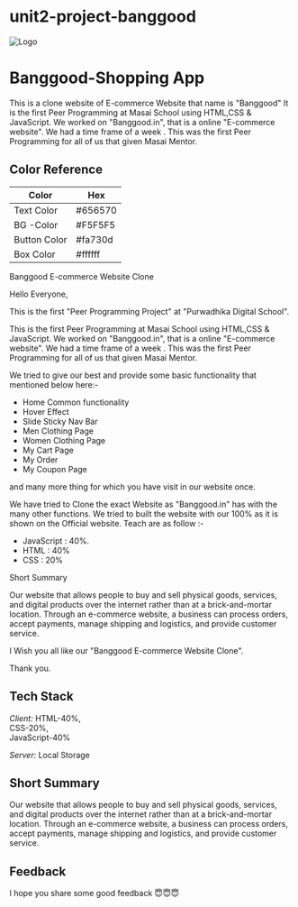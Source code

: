 # unit2-project-banggood 
![Logo](https://yt3.ggpht.com/ytc/AKedOLRsHuoeoevDJoyBBECqEkhgJttziD3zXL1j4WUC2w=s900-c-k-c0x00ffffff-no-rj)


# Banggood-Shopping App
This is a clone website of E-commerce Website that name is "Banggood" It is 
the  first Peer Programming at Masai School using  HTML,CSS & JavaScript. We worked on "Banggood.in", that is a online "E-commerce website".
We had a time frame of a week . This was the first Peer Programming for all of us that given Masai Mentor.

## Color Reference

| Color             | Hex                                                                |
| ----------------- | ------------------------------------------------------------------ |
| Text Color | #656570 |
| BG -Color | #F5F5F5 |
| Button  Color |#fa730d |
| Box   Color | #ffffff |

 Banggood E-commerce Website Clone


 Hello Everyone,

 This is the  first "Peer Programming Project" at "Purwadhika Digital School".


 
 This is the  first Peer Programming at Masai School using  HTML,CSS & JavaScript. 
 We worked on "Banggood.in", that is a online "E-commerce website".
 We had a time frame of a week . 
 This was the first Peer Programming for all of us that given Masai Mentor.

 We tried to give our  best and provide some basic functionality that mentioned below here:-

 * Home Common functionality
 * Hover Effect 
 * Slide Sticky Nav Bar
 * Men Clothing Page
 * Women Clothing Page 
 * My Cart Page
 * My Order
 * My Coupon Page

 and many more thing for which you have visit in our website once.

 We have tried to Clone the exact Website  as "Banggood.in" has with the  many other functions.
 We tried to built the website with our 100%  as it is shown on the Official website.
 Teach are as follow :-
  
 * JavaScript : 40%. 
 * HTML :  40%
 * CSS  :  20%

 Short Summary

 Our website that allows people to buy and sell physical goods, services, and digital products over the internet rather than at a brick-and-mortar location.
 Through an e-commerce website, a business can process orders, accept payments, manage shipping and logistics, and provide customer service.

 I Wish you all like our "Banggood E-commerce Website Clone".

 Thank  you.

## Tech Stack

*Client:* HTML-40%,   
            CSS-20%,  
            JavaScript-40%

*Server:* Local Storage

## Short Summary 

Our website that allows people to buy and sell physical goods, services, and digital products over the internet rather than at a brick-and-mortar location. Through an e-commerce website, a business can process orders, accept payments, manage shipping and logistics, and provide customer service.


## Feedback

I hope you share some good  feedback 😇😇😇
